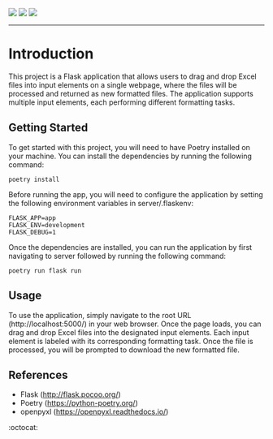 ![](https://img.shields.io/badge/Flask-000000?style=for-the-badge&logo=flask&logoColor=white)
![](https://img.shields.io/badge/Google%20Sheets-34A853?style=for-the-badge&logo=google-sheets&logoColor=white)
![](https://img.shields.io/badge/Microsoft_Excel-217346?style=for-the-badge&logo=microsoft-excel&logoColor=white)
***

# Introduction

This project is a Flask application that allows users to drag and drop Excel files into input elements on a single webpage, where the files will be processed and returned as new formatted files. The application supports multiple input elements, each performing different formatting tasks.

## Getting Started

To get started with this project, you will need to have Poetry installed on your machine. You can install the dependencies by running the following command:
```
poetry install
```

Before running the app, you will need to configure the application by setting the following environment variables in server/.flaskenv:

    FLASK_APP=app
    FLASK_ENV=development
    FLASK_DEBUG=1

Once the dependencies are installed, you can run the application by first navigating to server followed by running the following command:
```
poetry run flask run
```

## Usage

To use the application, simply navigate to the root URL (http://localhost:5000/) in your web browser. Once the page loads, you can drag and drop Excel files into the designated input elements. Each input element is labeled with its corresponding formatting task. Once the file is processed, you will be prompted to download the new formatted file.


## References

- Flask (http://flask.pocoo.org/)
- Poetry (https://python-poetry.org/)
- openpyxl (https://openpyxl.readthedocs.io/)


:octocat:

<!-- https://dvj70ijwahy8c.cloudfront.net/Registrator/icon | # -->
